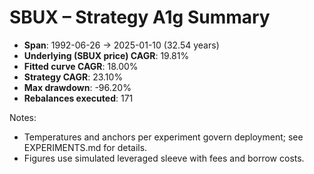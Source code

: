 # SBUX – Strategy A1g Summary

- **Span**: 1992-06-26 → 2025-01-10 (32.54 years)
- **Underlying (SBUX price) CAGR**: 19.81%
- **Fitted curve CAGR**: 18.00%
- **Strategy CAGR**: 23.10%
- **Max drawdown**: -96.20%
- **Rebalances executed**: 171

Notes:

- Temperatures and anchors per experiment govern deployment; see EXPERIMENTS.md for details.
- Figures use simulated leveraged sleeve with fees and borrow costs.
